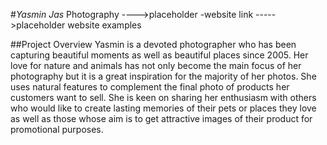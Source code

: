 #*Yasmin Jas* Photography
---->placeholder -website link
----->placeholder website examples 

##Project Overview
Yasmin is a devoted photographer who has been capturing beautiful moments as well as beautiful places since 2005. Her love for nature and animals has not only become the main focus of her photography but it is a great inspiration for the majority of her photos. She uses natural features to complement the final photo of products her customers want to sell. She is keen on sharing her enthusiasm with others who would like to create lasting memories of their pets or places they love as well as those whose aim is to get attractive images of their product for promotional purposes. 
